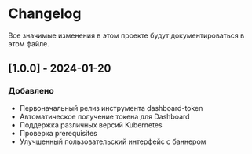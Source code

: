 # Changelog

Все значимые изменения в этом проекте будут документироваться в этом файле.

## [1.0.0] - 2024-01-20

### Добавлено
- Первоначальный релиз инструмента dashboard-token
- Автоматическое получение токена для Dashboard
- Поддержка различных версий Kubernetes
- Проверка prerequisites
- Улучшенный пользовательский интерфейс с баннером